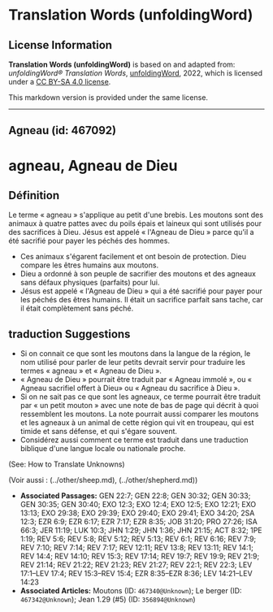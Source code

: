 # Translation Words (unfoldingWord)

## License Information

**Translation Words (unfoldingWord)** is based on and adapted from: _unfoldingWord® Translation Words_, [unfoldingWord](https://unfoldingword.org/utw), 2022, which is licensed under a [CC BY-SA 4.0 license](https://creativecommons.org/licenses/by-sa/4.0/legalcode.en).

This markdown version is provided under the same license.



--------------------------------

## Agneau (id: 467092)

agneau, Agneau de Dieu
======================

Définition
----------

Le terme « agneau » s'applique au petit d'une brebis. Les moutons sont des animaux à quatre pattes avec du poils épais et laineux qui sont utilisés pour des sacrifices à Dieu. Jésus est appelé « l'Agneau de Dieu » parce qu'il a été sacrifié pour payer les péchés des hommes.

* Ces animaux s'égarent facilement et ont besoin de protection. Dieu compare les êtres humains aux moutons.
* Dieu a ordonné à son peuple de sacrifier des moutons et des agneaux sans défaux physiques (parfaits) pour lui.
* Jésus est appelé « l'Agneau de Dieu » qui a été sacrifié pour payer pour les péchés des êtres humains. Il était un sacrifice parfait sans tache, car il était complètement sans péché.

traduction Suggestions
----------------------

* Si on connait ce que sont les moutons dans la langue de la région, le nom utilisé pour parler de leur petits devrait servir pour traduire les termes « agneau » et « Agneau de Dieu ».
* « Agneau de Dieu » pourrait être traduit par « Agneau immolé », ou « Agneau sacrifiel offert à Dieu» ou « Agneau du sacrifice à Dieu ».
* Si on ne sait pas ce que sont les agneaux, ce terme pourrait être traduit par « un petit mouton » avec une note de bas de page qui décrit à quoi ressemblent les moutons. La note pourrait aussi comparer les moutons et les agneaux à un animal de cette région qui vit en troupeau, qui est timide et sans défense, et qui s'égare souvent.
* Considérez aussi comment ce terme est traduit dans une traduction biblique d'une langue locale ou nationale proche.

(See: How to Translate Unknowns)

(Voir aussi : (../other/sheep.md), (../other/shepherd.md))

* **Associated Passages:** GEN 22:7; GEN 22:8; GEN 30:32; GEN 30:33; GEN 30:35; GEN 30:40; EXO 12:3; EXO 12:4; EXO 12:5; EXO 12:21; EXO 13:13; EXO 29:38; EXO 29:39; EXO 29:40; EXO 29:41; EXO 34:20; 2SA 12:3; EZR 6:9; EZR 6:17; EZR 7:17; EZR 8:35; JOB 31:20; PRO 27:26; ISA 66:3; JER 11:19; LUK 10:3; JHN 1:29; JHN 1:36; JHN 21:15; ACT 8:32; 1PE 1:19; REV 5:6; REV 5:8; REV 5:12; REV 5:13; REV 6:1; REV 6:16; REV 7:9; REV 7:10; REV 7:14; REV 7:17; REV 12:11; REV 13:8; REV 13:11; REV 14:1; REV 14:4; REV 14:10; REV 15:3; REV 17:14; REV 19:7; REV 19:9; REV 21:9; REV 21:14; REV 21:22; REV 21:23; REV 21:27; REV 22:1; REV 22:3; LEV 17:1–LEV 17:4; REV 15:3–REV 15:4; EZR 8:35–EZR 8:36; LEV 14:21–LEV 14:23
* **Associated Articles:** Moutons (ID: `467340@Unknown`); Le berger (ID: `467342@Unknown`); Jean 1.29 (#5) (ID: `356894@Unknown`)

